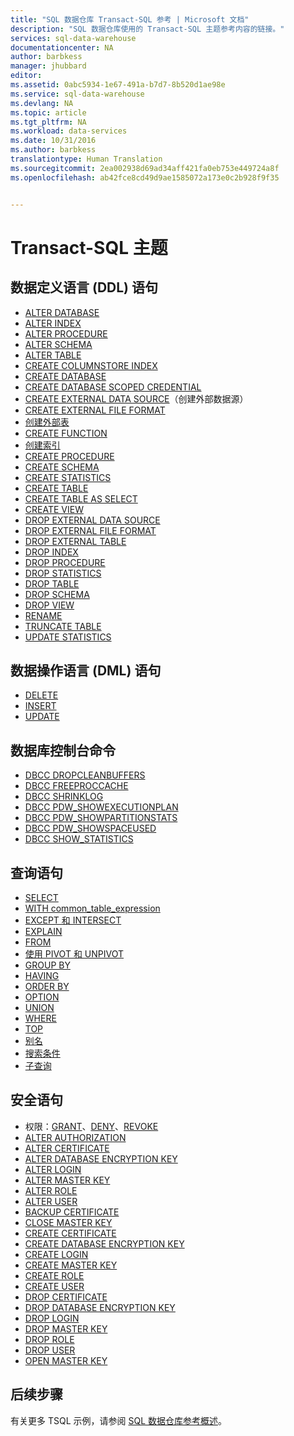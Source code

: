```yaml
---
title: "SQL 数据仓库 Transact-SQL 参考 | Microsoft 文档"
description: "SQL 数据仓库使用的 Transact-SQL 主题参考内容的链接。"
services: sql-data-warehouse
documentationcenter: NA
author: barbkess
manager: jhubbard
editor: 
ms.assetid: 0abc5934-1e67-491a-b7d7-8b520d1ae98e
ms.service: sql-data-warehouse
ms.devlang: NA
ms.topic: article
ms.tgt_pltfrm: NA
ms.workload: data-services
ms.date: 10/31/2016
ms.author: barbkess
translationtype: Human Translation
ms.sourcegitcommit: 2ea002938d69ad34aff421fa0eb753e449724a8f
ms.openlocfilehash: ab42fce8cd49d9ae1585072a173e0c2b928f9f35


---
```

# <a name="transact-sql-topics"></a>Transact-SQL 主题
## <a name="data-definition-language-ddl-statements"></a>数据定义语言 (DDL) 语句
* [ALTER DATABASE](https://msdn.microsoft.com/library/mt204042.aspx)
* [ALTER INDEX](https://msdn.microsoft.com/library/ms188388.aspx)
* [ALTER PROCEDURE](https://msdn.microsoft.com/library/ms189762.aspx)
* [ALTER SCHEMA](https://msdn.microsoft.com/library/ms173423.aspx)
* [ALTER TABLE](https://msdn.microsoft.com/library/ms190273.aspx)
* [CREATE COLUMNSTORE INDEX](https://msdn.microsoft.com/library/gg492153.aspx)
* [CREATE DATABASE](https://msdn.microsoft.com/library/mt204021.aspx)
* [CREATE DATABASE SCOPED CREDENTIAL](https://msdn.microsoft.com/library/mt270260.aspx)
* [CREATE EXTERNAL DATA SOURCE](https://msdn.microsoft.com/library/dn935022.aspx)（创建外部数据源）
* [CREATE EXTERNAL FILE FORMAT](https://msdn.microsoft.com/library/dn935026.aspx)
* [创建外部表](https://msdn.microsoft.com/library/dn935021.aspx)
* [CREATE FUNCTION](https://msdn.microsoft.com/library/mt203952.aspx)
* [创建索引](https://msdn.microsoft.com/library/ms188783.aspx)
* [CREATE PROCEDURE](https://msdn.microsoft.com/library/ms187926.aspx)
* [CREATE SCHEMA](https://msdn.microsoft.com/library/ms189462.aspx)
* [CREATE STATISTICS](https://msdn.microsoft.com/library/ms188038.aspx)
* [CREATE TABLE](https://msdn.microsoft.com/library/mt203953.aspx)
* [CREATE TABLE AS SELECT](https://msdn.microsoft.com/library/mt204041.aspx)
* [CREATE VIEW](https://msdn.microsoft.com/library/ms187956.aspx)
* [DROP EXTERNAL DATA SOURCE](https://msdn.microsoft.com/library/mt146367.aspx)
* [DROP EXTERNAL FILE FORMAT](https://msdn.microsoft.com/library/mt146379.aspx)
* [DROP EXTERNAL TABLE](https://msdn.microsoft.com/library/mt130698.aspx)
* [DROP INDEX](https://msdn.microsoft.com/library/ms176118.aspx)
* [DROP PROCEDURE](https://msdn.microsoft.com/library/ms174969.aspx)
* [DROP STATISTICS](https://msdn.microsoft.com/library/ms175075.aspx)
* [DROP TABLE](https://msdn.microsoft.com/library/ms173790.aspx)
* [DROP SCHEMA](https://msdn.microsoft.com/library/ms186751.aspx)
* [DROP VIEW](https://msdn.microsoft.com/library/ms173492.aspx)
* [RENAME](https://msdn.microsoft.com/library/mt631611.aspx)
* [TRUNCATE TABLE](https://msdn.microsoft.com/library/ms177570.aspx)
* [UPDATE STATISTICS](https://msdn.microsoft.com/library/ms187348.aspx)

## <a name="data-manipulation-language-dml-statements"></a>数据操作语言 (DML) 语句
* [DELETE](https://msdn.microsoft.com/library/ms189835.aspx)
* [INSERT](https://msdn.microsoft.com/library/ms174335.aspx)
* [UPDATE](https://msdn.microsoft.com/library/ms177523.aspx)

## <a name="database-console-commands"></a>数据库控制台命令
* [DBCC DROPCLEANBUFFERS](https://msdn.microsoft.com/library/ms187762.aspx)
* [DBCC FREEPROCCACHE](https://msdn.microsoft.com/library/mt204018.aspx)
* [DBCC SHRINKLOG](https://msdn.microsoft.com/library/mt204020.aspx)
* [DBCC PDW_SHOWEXECUTIONPLAN](https://msdn.microsoft.com/library/mt204017.aspx)
* [DBCC PDW_SHOWPARTITIONSTATS](https://msdn.microsoft.com/library/mt204013.aspx)
* [DBCC PDW_SHOWSPACEUSED](https://msdn.microsoft.com/library/mt204028.aspx)
* [DBCC SHOW_STATISTICS](https://msdn.microsoft.com/library/mt204043.aspx)

## <a name="query-statements"></a>查询语句
* [SELECT](https://msdn.microsoft.com/library/ms189499.aspx)
* [WITH common_table_expression](https://msdn.microsoft.com/library/ms175972.aspx)
* [EXCEPT 和 INTERSECT](https://msdn.microsoft.com/library/ms188055.aspx)
* [EXPLAIN](https://msdn.microsoft.com/library/mt631615.aspx)
* [FROM](https://msdn.microsoft.com/library/ms177634.aspx)
* [使用 PIVOT 和 UNPIVOT](https://msdn.microsoft.com/library/ms177410.aspx)
* [GROUP BY](https://msdn.microsoft.com/library/ms177673.aspx)
* [HAVING](https://msdn.microsoft.com/library/ms180199.aspx)
* [ORDER BY](https://msdn.microsoft.com/library/ms188385.aspx)
* [OPTION](https://msdn.microsoft.com/library/ms190322.aspx)
* [UNION](https://msdn.microsoft.com/library/ms180026.aspx)
* [WHERE](https://msdn.microsoft.com/library/ms188047.aspx)
* [TOP](https://msdn.microsoft.com/library/ms189463.aspx)
* [别名](https://msdn.microsoft.com/library/mt631614.aspx)
* [搜索条件](https://msdn.microsoft.com/library/ms173545.aspx)
* [子查询](https://msdn.microsoft.com/library/mt631613.aspx)

## <a name="security-statements"></a>安全语句
* 权限：[GRANT](https://msdn.microsoft.com/library/ms187965.aspx)、[DENY](https://msdn.microsoft.com/library/ms188338.aspx)、[REVOKE](https://msdn.microsoft.com/library/ms187728.aspx)
* [ALTER AUTHORIZATION](https://msdn.microsoft.com/library/ms187359.aspx)
* [ALTER CERTIFICATE](https://msdn.microsoft.com/library/ms189511.aspx)
* [ALTER DATABASE ENCRYPTION KEY](https://msdn.microsoft.com/library/bb630389.aspx)
* [ALTER LOGIN](https://msdn.microsoft.com/library/ms189828.aspx)
* [ALTER MASTER KEY](https://msdn.microsoft.com/library/ms186937.aspx)
* [ALTER ROLE](https://msdn.microsoft.com/library/ms189775.aspx)
* [ALTER USER](https://msdn.microsoft.com/library/ms176060.aspx)
* [BACKUP CERTIFICATE](https://msdn.microsoft.com/library/ms178578.aspx)
* [CLOSE MASTER KEY](https://msdn.microsoft.com/library/ms188387.aspx)
* [CREATE CERTIFICATE](https://msdn.microsoft.com/library/ms187798.aspx)
* [CREATE DATABASE ENCRYPTION KEY](https://msdn.microsoft.com/library/bb677241.aspx)
* [CREATE LOGIN](https://msdn.microsoft.com/library/ms189751.aspx)
* [CREATE MASTER KEY](https://msdn.microsoft.com/library/ms174382.aspx)
* [CREATE ROLE](https://msdn.microsoft.com/library/ms187936.aspx)
* [CREATE USER](https://msdn.microsoft.com/library/ms173463.aspx)
* [DROP CERTIFICATE](https://msdn.microsoft.com/library/ms179906.aspx)
* [DROP DATABASE ENCRYPTION KEY](https://msdn.microsoft.com/library/bb630256.aspx)
* [DROP LOGIN](https://msdn.microsoft.com/library/ms188012.aspx)
* [DROP MASTER KEY](https://msdn.microsoft.com/library/ms180071.aspx)
* [DROP ROLE](https://msdn.microsoft.com/library/ms174988.aspx)
* [DROP USER](https://msdn.microsoft.com/library/ms189438.aspx)
* [OPEN MASTER KEY](https://msdn.microsoft.com/library/ms174433.aspx)

## <a name="next-steps"></a>后续步骤
有关更多 TSQL 示例，请参阅 [SQL 数据仓库参考概述][SQL 数据仓库参考概述]。

<!--Image references-->

<!--Article references-->
[SQL 数据仓库参考概述]: sql-data-warehouse-overview-reference.md

<!--MSDN references-->


<!--Other Web references-->



<!--HONumber=Nov16_HO3-->


